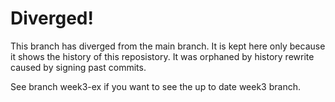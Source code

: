 # Diverged!

This branch has diverged from the main branch. It is kept here only because it shows the history of this reposistory. It was orphaned by history rewrite caused by signing past commits.

See branch week3-ex if you want to see the up to date week3 branch.